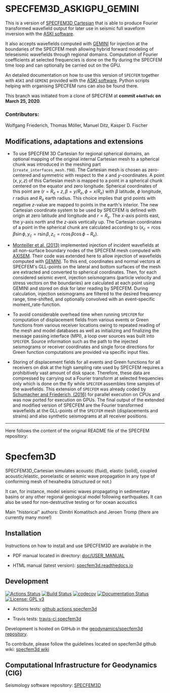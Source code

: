 
# SPECFEM3D_ASKIGPU_GEMINI

This is a version of [SPECFEM3D Cartesian](https://github.com/SPECFEM/specfem3d) that is able to produce
Fourier transformed wavefield output for later use in seismic full waveform inversion 
with the [ASKI software](https://github.com/seismology-RUB/ASKI_SEM3D_GEMINI).

It also accepts wavefields computed with [GEMINI](https://github.com/seismology-RUB/GEMINI_UNIFIED)
for injection at the boundaries of the SPECFEM mesh allowing hybrid forward modeling of teleseismic wavefields
through regional domains. Computation of Fourier coefficients at selected frequencies is done on the fly during
the SPECFEM time loop and can optionally be carried out on the GPU.

An detailed documentation on how to use this version of `SPECFEM` together with `ASKI` and `GEMINI` provided with the 
[ASKI software](https://github.com/seismology-RUB/ASKI_SEM3D_GEMINI). 
Python scripts helping with organising SPECFEM runs can also be found there.

This branch was initiated from a clone of SPECFEM at **commit `e4e07edc` on March 25, 2020**.

### Contributors: 
Wolfgang Friederich, Thomas Möller, Manuel Ditz, Kasper D. Fischer

## Modifications, adaptations and extensions

- To use SPECFEM 3D Cartesian for regional spherical domains, an optional mapping of the original internal Cartesian mesh to a spherical chunk was introduced in the meshing part (`create_interfaces_mesh.f90`). The Cartesian mesh is chosen as zero-centered and symmetric with respect to the $x$ and $y$-coordinates. A point $(x, y, z)$ of this Cartesian mesh is mapped to a point in a spherical chunk centered on the equator and zero longitude. Spherical coordinates of this point are $(r=R_e+z, \beta=y/R_e, \phi=x/R_e)$ with $\beta$ latitude, $\phi$ longitude, $r$ radius and $R_e$ earth radius. This choice implies that grid points with negative $z$-value are mapped to points in the earth's interior. The new Cartesian coordinate system to be used by SPECFEM is defined with origin at zero latitude and longitude and $r=R_e$. The $x$-axis points east, the $y$-axis north and the $z$-axis vertically up. The Cartesian coordinates of a point in the spherical chunk are calculated according to $(x_c=r\cos\beta\sin\phi, y_c=r\sin\beta, z_c=r\cos\beta\cos\phi-R_e)$.

- [Monteiller et al. (2013)](https://doi.org/10.1093/gji/ggs006) implemented injection of incident wavefields at all non-surface  boundary nodes of the SPECFEM mesh computed  with [AXISEM](https://github.com/geodynamics/axisem). Their code was extended here to allow injection of wavefields computed with [GEMINI](https://github.com/seismology-RUB/GEMINI_UNIFIED). To this end, coordinates and normal vectors at SPECFEM's GLL-points on the lateral and bottom surfaces of the mesh are extracted and converted to spherical coordinates. Then, for each considered seismic event, injection seismograms (particle velocity and stress vectors on the boundaries) are calculated at each point using GEMINI and stored on disk for later reading by SPECFEM. During calculation, injection seismograms are filtered to the desired frequency range, time-shifted, and optionally convolved with an event-specific moment_rate-function.

- To avoid considerable overhead time when running `SPECFEM` for computation of displacement fields from various events or Green functions from various receiver locations owing to repeated reading of the mesh and model databases as well as initializing and finalizing the message passing interface (MPI), a loop over sources was built into `SPECFEM`. Source information such as the path to the injected seismograms or receiver coordinates and single force directions for Green function computations are provided via specific input files.

- Storing of displacement fields for all events and Green functions for all receivers on disk at the high sampling rate used by SPECFEM 
requires a prohibitively vast amount of disk space. Therefore, these data are compressed by carrying out a Fourier transform at selected 
  frequencies only which is done on the fly while `SPECFEM` assembles time samples of the wavefields. This extension of `SPECFEM` was 
  already coded by [Schumacher and Friederich, (2016)](https://doi.org/10.1093/gji/ggv505) for parallel execution on CPUs and was now ported for execution on GPUs. The final output of the extended and modified version of SPECFEM are the Fourier transformed wavefields at the GLL-points of the `SPECFEM` mesh (displacements and strains) and also synthetic seismograms at all receiver positions.

------------------------------------------------------------------------------
Here follows the content of the original README file of the SPECFEM repository:

# Specfem3D

SPECFEM3D_Cartesian simulates acoustic (fluid), elastic (solid), coupled acoustic/elastic, poroelastic or seismic wave propagation in any type of conforming mesh of hexahedra (structured or not.)

It can, for instance, model seismic waves propagating in sedimentary basins or any other regional geological model following earthquakes. It can also be used for non-destructive testing or for ocean acoustics


Main "historical" authors: Dimitri Komatitsch and Jeroen Tromp
  (there are currently many more!)

## Installation

Instructions on how to install and use SPECFEM3D are
available in the

- PDF manual located in directory: [doc/USER_MANUAL](doc/USER_MANUAL)

- HTML manual (latest version): [specfem3d.readthedocs.io](http://specfem3d.readthedocs.io/)


## Development

[![Actions Status](https://github.com/geodynamics/specfem3d/workflows/CI/badge.svg)](https://github.com/geodynamics/specfem3d/actions)
[![Build Status](https://travis-ci.com/geodynamics/specfem3d.svg?branch=devel)](https://travis-ci.com/geodynamics/specfem3d)
[![codecov](https://codecov.io/gh/geodynamics/specfem3d/branch/devel/graph/badge.svg)](https://codecov.io/gh/geodynamics/specfem3d)
[![Documentation Status](https://readthedocs.org/projects/specfem3d/badge/?version=latest)](https://specfem3d.readthedocs.io/en/latest/?badge=latest)
[![License: GPL v3](https://img.shields.io/badge/License-GPL%20v3-blue.svg)](LICENSE)

* Actions tests: [github actions specfem3d](https://github.com/geodynamics/specfem3d/actions)

* Travis tests: [travis-ci specfem3d](https://travis-ci.com/geodynamics/specfem3d/builds)


Development is hosted on GitHub in the
[geodynamics/specfem3d repository](https://github.com/geodynamics/specfem3d).

To contribute, please follow the guidelines located on specfem3d github wiki:
[specfem3d wiki](https://github.com/geodynamics/specfem3d/wiki)


## Computational Infrastructure for Geodynamics (CIG)

Seismology software repository: [SPECFEM3D](https://geodynamics.org/cig/software/specfem3d/)
